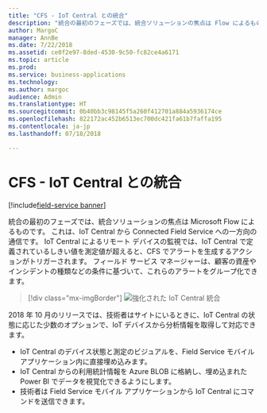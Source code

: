 ```yaml
---
title: "CFS - IoT Central との統合"
description: "統合の最初のフェーズでは、統合ソリューションの焦点は Flow によるものです。"
author: MargoC
manager: AnnBe
ms.date: 7/22/2018
ms.assetid: ce0f2e97-8ded-4530-9c50-fc82ce4a6171
ms.topic: article
ms.prod: 
ms.service: business-applications
ms.technology: 
ms.author: margoc
audience: Admin
ms.translationtype: HT
ms.sourcegitcommit: 0b40bb3c98145f5a260f412701a884a5936174ce
ms.openlocfilehash: 822172ac452b6513ec700dc421fa61b7faffa195
ms.contentlocale: ja-jp
ms.lasthandoff: 07/18/2018

---
```

#  <a name="cfs---integration-with-iot-central"></a>CFS - IoT Central との統合

[!include[field-service banner](../../../includes/field-service.md)]




統合の最初のフェーズでは、統合ソリューションの焦点は Microsoft Flow によるものです。 これは、IoT Central から Connected Field Service への一方向の通信です。 IoT Central によるリモート デバイスの監視では、IoT Central で定義されているしきい値を測定値が超えると、CFS でアラートを生成するアクションがトリガーされます。 フィールド サービス マネージャーは、顧客の資産やインシデントの種類などの条件に基づいて、これらのアラートをグループ化できます。

> [!div class="mx-imgBorder"]
> ![](media/enhanced-iot-central-integration-1.png "強化された IoT Central 統合")
<!-- picture -->


2018 年 10 月のリリースでは、技術者はサイトにいるときに、IoT Central の状態に応じた少数のオプションで、IoT デバイスから分析情報を取得して対応できます。

-   IoT Central のデバイス状態と測定のビジュアルを、Field Service モバイル アプリケーション内に直接埋め込みます。
-   IoT Central からの利用統計情報を Azure BLOB に格納し、埋め込まれた Power BI でデータを視覚化できるようにします。
-   技術者は Field Service モバイル アプリケーションから IoT Central にコマンドを送信できます。

